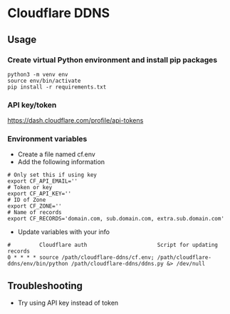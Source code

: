# Cloudflare DDNS
## Usage
### Create virtual Python environment and install pip packages
```
python3 -m venv env
source env/bin/activate
pip install -r requirements.txt
```
### API key/token
https://dash.cloudflare.com/profile/api-tokens
### Environment variables
* Create a file named cf.env
* Add the following information
```
# Only set this if using key
export CF_API_EMAIL=''
# Token or key
export CF_API_KEY=''
# ID of Zone
export CF_ZONE=''
# Name of records
export CF_RECORDS='domain.com, sub.domain.com, extra.sub.domain.com'
```
* Update variables with your info
```
#         Cloudflare auth                      Script for updating records
0 * * * * source /path/cloudflare-ddns/cf.env; /path/cloudflare-ddns/env/bin/python /path/cloudflare-ddns/ddns.py &> /dev/null
```
## Troubleshooting
* Try using API key instead of token
